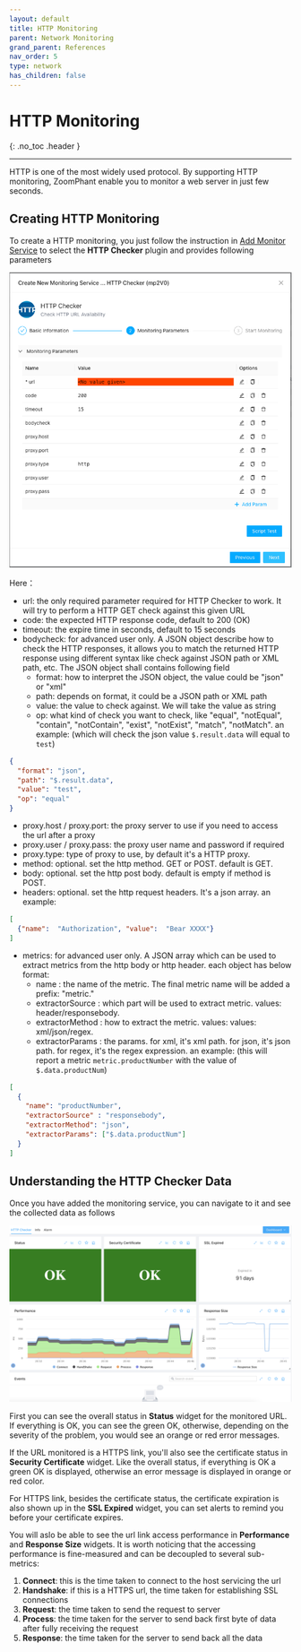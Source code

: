 ```yaml
---
layout: default
title: HTTP Monitoring
parent: Network Monitoring
grand_parent: References
nav_order: 5
type: network
has_children: false
---
```


# HTTP Monitoring
{: .no_toc .header }

----
HTTP is one of the most widely used protocol. By supporting HTTP monitoring, ZoomPhant enable you to monitor a web server in just few seconds.

## Creating HTTP Monitoring

To create a HTTP monitoring, you just follow the instruction in  [Add Monitor Service](../service/) to select the **HTTP Checker** plugin and provides following parameters

![image-20240328141619210](./image-20240328141619210.png)



Here：

* url: the only required parameter required for HTTP Checker to work. It will try to perform a HTTP GET check against this given URL
* code: the expected HTTP response code, default to 200 (OK)
* timeout: the expire time in seconds, default to 15 seconds
* bodycheck: for advanced user only. A JSON object describe how to check the HTTP responses, it allows you to match the returned HTTP response using different syntax like check against JSON path or XML path, etc. The JSON object shall contains following field
  * format: how to interpret the JSON object, the value could be "json" or "xml"
  * path: depends on format, it could be a JSON path or XML path
  * value: the value to check against. We will take the value as string
  * op: what kind of check you want to check, like "equal", "notEqual", "contain", "notContain", "exist", "notExist", "match", "notMatch".
an example: (which will check the json value `$.result.data` will equal to `test`) 
```json
{
  "format": "json",
  "path": "$.result.data",
  "value": "test",
  "op": "equal"
}
 ```
* proxy.host / proxy.port: the proxy server to use if you need to access the url after a proxy
* proxy.user / proxy.pass: the proxy user name and password if required
* proxy.type: type of proxy to use, by default it's a HTTP proxy.
* method: optional. set the http method. GET or POST. default is GET.
* body: optional. set the http post body. default is empty if method is POST.  
* headers: optional. set the http request headers. It's a json array. an example:
```json
[
  {"name":  "Authorization", "value":  "Bear XXXX"}
]
```  
* metrics: for advanced user only. A JSON array which can be used to extract metrics from the http body or http header. each
object has below format:
  * name : the name of the metric. The final metric name will be added a prefix: "metric."
  * extractorSource : which part will be used to extract metric. values: header/responsebody. 
  * extractorMethod : how to extract the metric. values: values: xml/json/regex.
  * extractorParams : the params. for xml, it's xml path. for json, it's json path. for regex, it's the regex expression.
an example: (this will report a metric `metric.productNumber` with the value of `$.data.productNum`)
```json
[
  {
    "name": "productNumber",
    "extractorSource" : "responsebody",
    "extractorMethod": "json",
    "extractorParams": ["$.data.productNum"]
  }
]
```  

## Understanding the HTTP Checker Data

Once you have added the monitoring service, you can navigate to it and see the collected data as follows

![image-20240328204824527](./image-20240328204824527.png)



First you can see the overall status in **Status** widget for the monitored URL. If everything is OK, you can see the green OK, otherwise, depending on the severity of the problem, you would see an orange or red error messages.

If the URL monitored is a HTTPS link, you'll also see the certificate status in **Security Certificate** widget. Like the overall status, if everything is OK a green OK is displayed, otherwise an error message is displayed in orange or red color.

For HTTPS link, besides the certificate status, the certificate expiration is also shown up in the **SSL Expired** widget, you can set alerts to remind you before your certificate expires.

You will aslo be able to see the url link access performance in **Performance** and **Response Size** widgets. It is worth noticing that the accessing performance is fine-measured and can be decoupled to several sub-metrics:

1. **Connect**: this is the time taken to connect to the host servicing the url
2. **Handshake**: if this is a HTTPS url, the time taken for establishing SSL connections
3. **Request**: the time taken to send the request to server
4. **Process**: the time taken for the server to send back first byte of data after fully receiving the request
5. **Response**: the time taken for the server to send back all the data
